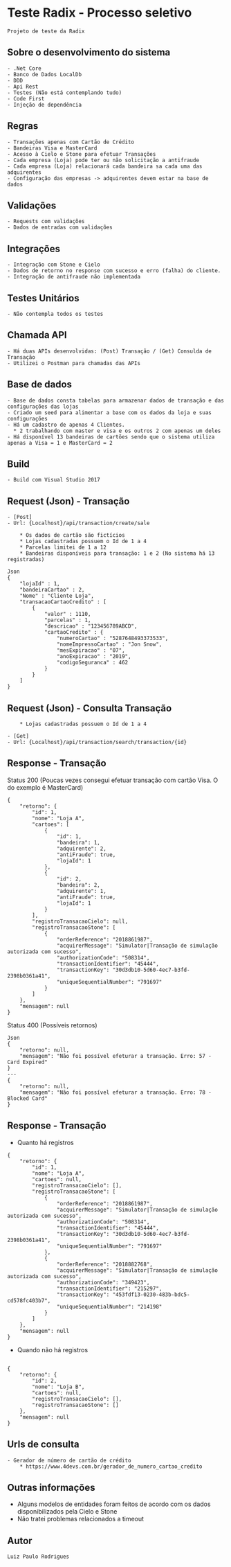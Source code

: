 # Teste Radix - Processo seletivo

```
Projeto de teste da Radix
```

## Sobre o desenvolvimento do sistema

```
- .Net Core
- Banco de Dados LocalDb
- DDD
- Api Rest
- Testes (Não está contemplando tudo)
- Code First
- Injeção de dependência
```

## Regras

```
- Transações apenas com Cartão de Crédito
- Bandeiras Visa e MasterCard
- Acesso à Cielo e Stone para efetuar Transações
- Cada empresa (Loja) pode ter ou não solicitação a antifraude
- Cada empresa (Loja) relacionará cada bandeira sa cada uma das adquirentes
- Configuração das empresas -> adquirentes devem estar na base de dados 
```

## Validações

```
- Requests com validações
- Dados de entradas com validações
```

## Integrações

```
- Integração com Stone e Cielo
- Dados de retorno no response com sucesso e erro (falha) do cliente.
- Integração de antifraude não implementada
```

## Testes Unitários

```
- Não contempla todos os testes
```

## Chamada API

```
- Há duas APIs desenvolvidas: (Post) Transação / (Get) Consulda de Transação
- Utilizei o Postman para chamadas das APIs
```

## Base de dados

```
- Base de dados consta tabelas para armazenar dados de transação e das configurações das lojas
- Criado um seed para alimentar a base com os dados da loja e suas configurações
- Há um cadastro de apenas 4 Clientes.
  * 2 trabalhando com master e visa e os outros 2 com apenas um deles
- Há disponível 13 bandeiras de cartões sendo que o sistema utiliza apenas a Visa = 1 e MasterCard = 2
```

## Build

```
- Build com Visual Studio 2017
```

## Request (Json) - Transação

```
- [Post]
- Url: {Localhost}/api/transaction/create/sale

	* Os dados de cartão são fictícios
	* Lojas cadastradas possuem o Id de 1 a 4
	* Parcelas limitei de 1 a 12
	* Bandeiras disponíveis para transação: 1 e 2 (No sistema há 13 registradas)

Json
{ 
	"lojaId" : 1,
	"bandeiraCartao" : 2,
	"Nome" : "Cliente Loja",
	"transacaoCartaoCredito" : [
		{
			"valor" : 1110,
			"parcelas" : 1,
			"descricao" : "123456789ABCD",
			"cartaoCredito" : {
				"numeroCartao" : "5287648493373533",
				"nomeImpressoCartao" : "Jon Snow",
				"mesExpiracao" : "07",
				"anoExpiracao" : "2019",
				"codigoSeguranca" : 462
			}
		}
	]
}
```

## Request (Json) - Consulta Transação

```
	* Lojas cadastradas possuem o Id de 1 a 4
	
- [Get]
- Url: {Localhost}/api/transaction/search/transaction/{id}
```

## Response - Transação
Status 200 (Poucas vezes consegui efetuar transação com cartão Visa. O do exemplo é MasterCard)
```
{
    "retorno": {
        "id": 1,
        "nome": "Loja A",
        "cartoes": [
            {
                "id": 1,
                "bandeira": 1,
                "adquirente": 2,
                "antiFraude": true,
                "lojaId": 1
            },
            {
                "id": 2,
                "bandeira": 2,
                "adquirente": 1,
                "antiFraude": true,
                "lojaId": 1
            }
        ],
        "registroTransacaoCielo": null,
        "registroTransacaoStone": [
            {
                "orderReference": "2018861987",
                "acquirerMessage": "Simulator|Transação de simulação autorizada com sucesso",
                "authorizationCode": "508314",
                "transactionIdentifier": "45444",
                "transactionKey": "30d3db10-5d60-4ec7-b3fd-2398b0361a41",
                "uniqueSequentialNumber": "791697"
            }
        ]
    },
    "mensagem": null
}
```

Status 400 (Possíveis retornos)
``` 
Json
{
    "retorno": null,
    "mensagem": "Não foi possível efeturar a transação. Erro: 57 - Card Expired"
}
---
{
    "retorno": null,
    "mensagem": "Não foi possível efeturar a transação. Erro: 78 - Blocked Card"
}
```


## Response - Transação

- Quanto há registros

```
{
    "retorno": {
        "id": 1,
        "nome": "Loja A",
        "cartoes": null,
        "registroTransacaoCielo": [],
        "registroTransacaoStone": [
            {
                "orderReference": "2018861987",
                "acquirerMessage": "Simulator|Transação de simulação autorizada com sucesso",
                "authorizationCode": "508314",
                "transactionIdentifier": "45444",
                "transactionKey": "30d3db10-5d60-4ec7-b3fd-2398b0361a41",
                "uniqueSequentialNumber": "791697"
            },
            {
                "orderReference": "2018882768",
                "acquirerMessage": "Simulator|Transação de simulação autorizada com sucesso",
                "authorizationCode": "349423",
                "transactionIdentifier": "215297",
                "transactionKey": "453fdf13-0230-483b-bdc5-cd578fc403b7",
                "uniqueSequentialNumber": "214198"
            }
        ]
    },
    "mensagem": null
}
```

- Quando não há registros

```

{
    "retorno": {
        "id": 2,
        "nome": "Loja B",
        "cartoes": null,
        "registroTransacaoCielo": [],
        "registroTransacaoStone": []
    },
    "mensagem": null
}

```

## Urls de consulta

```
- Gerador de número de cartão de crédito
	* https://www.4devs.com.br/gerador_de_numero_cartao_credito
```

## Outras informações

- Alguns modelos de entidades foram feitos de acordo com os dados disponibilizados pela Cielo e Stone
- Não tratei problemas relacionados a timeout

## Autor

```
Luiz Paulo Rodrigues
```
